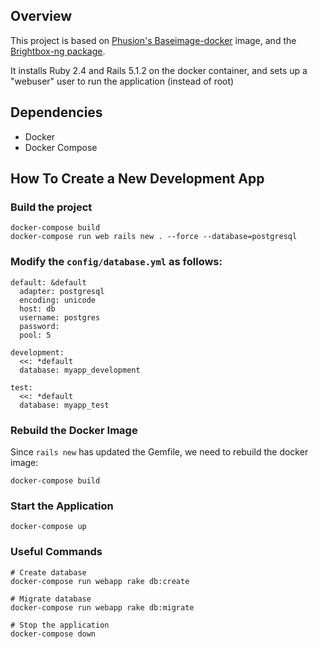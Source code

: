 ## Overview

This project is based on [Phusion's Baseimage-docker](http://phusion.github.io/baseimage-docker/) 
image, and the [Brightbox-ng package](https://www.brightbox.com/docs/ruby/ubuntu/).

It installs Ruby 2.4 and Rails 5.1.2 on the docker container, and sets up a "webuser" user to 
run the application (instead of root)

## Dependencies

* Docker
* Docker Compose

## How To Create a New Development App

### Build the project

    docker-compose build
    docker-compose run web rails new . --force --database=postgresql

### Modify the `config/database.yml` as follows:

    default: &default
      adapter: postgresql
      encoding: unicode
      host: db
      username: postgres
      password:
      pool: 5
    
    development:
      <<: *default
      database: myapp_development
    
    test:
      <<: *default
      database: myapp_test

### Rebuild the Docker Image

Since `rails new` has updated the Gemfile, we need to rebuild the docker image:

    docker-compose build

### Start the Application

    docker-compose up

### Useful Commands

    # Create database
    docker-compose run webapp rake db:create
    
    # Migrate database
    docker-compose run webapp rake db:migrate

    # Stop the application
    docker-compose down
